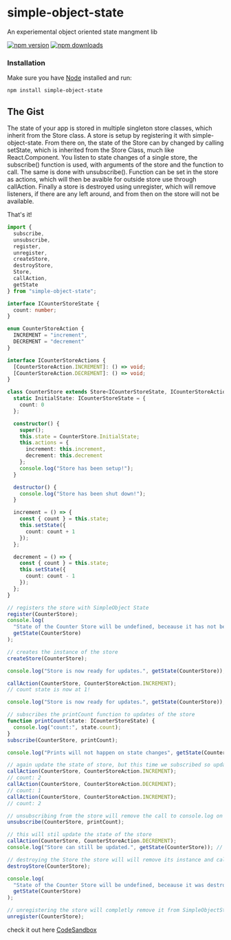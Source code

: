 # simple-object-state

An experiemental object oriented state mangment lib

[![npm version](https://img.shields.io/npm/v/simple-object-state.svg?style=flat-square)](https://www.npmjs.com/package/simple-object-state)
[![npm downloads](https://img.shields.io/npm/dm/simple-object-state.svg?style=flat-square)](https://www.npmjs.com/package/simple-object-state)

### Installation

Make sure you have [Node](https://nodejs.org/)
installed and run:

    npm install simple-object-state
    
## The Gist

The state of your app is stored in multiple singleton store classes, which inherit from the Store class.  A store is setup by registering it with simple-object-state.  From there on, the state of the Store can by changed by calling setState, which is inherited from the Store Class, much like React.Component.  You listen to state changes of a single store, the subscribe() function is used, with arguments of the store and the function to call.  The same is done with unsubscribe(). Function can be set in the store as actions, which will then be avaible for outside store use through callAction. Finally a store is destroyed using unregister, which will remove listeners, if there are any left around, and from then on the store will not be available.  


That's it!

```ts
import {
  subscribe,
  unsubscribe,
  register,
  unregister,
  createStore,
  destroyStore,
  Store,
  callAction,
  getState
} from "simple-object-state";

interface ICounterStoreState {
  count: number;
}

enum CounterStoreAction {
  INCREMENT = "increment",
  DECREMENT = "decrement"
}

interface ICounterStoreActions {
  [CounterStoreAction.INCREMENT]: () => void;
  [CounterStoreAction.DECREMENT]: () => void;
}

class CounterStore extends Store<ICounterStoreState, ICounterStoreActions> {
  static InitialState: ICounterStoreState = {
    count: 0
  };

  constructor() {
    super();
    this.state = CounterStore.InitialState;
    this.actions = {
      increment: this.increment,
      decrement: this.decrement
    };
    console.log("Store has been setup!");
  }

  destructor() {
    console.log("Store has been shut down!");
  }

  increment = () => {
    const { count } = this.state;
    this.setState({
      count: count + 1
    });
  };

  decrement = () => {
    const { count } = this.state;
    this.setState({
      count: count - 1
    });
  };
}

// registers the store with SimpleObject State
register(CounterStore);
console.log(
  "State of the Counter Store will be undefined, beceause it has not been created yet",
  getState(CounterStore)
);

// creates the instance of the store
createStore(CounterStore);

console.log("Store is now ready for updates.", getState(CounterStore));

callAction(CounterStore, CounterStoreAction.INCREMENT);
// count state is now at 1!

console.log("Store is now ready for updates.", getState(CounterStore));

// subscribes the printCount function to updates of the store
function printCount(state: ICounterStoreState) {
  console.log("count:", state.count);
}
subscribe(CounterStore, printCount);

console.log("Prints will not happen on state changes", getState(CounterStore));

// again update the state of store, but this time we subscribed so updates will be printed to the console
callAction(CounterStore, CounterStoreAction.INCREMENT);
// count: 2
callAction(CounterStore, CounterStoreAction.DECREMENT);
// count: 1
callAction(CounterStore, CounterStoreAction.INCREMENT);
// count: 2

// unsubscribing from the store will remove the call to console.log on store updates, but still update the state
unsubscribe(CounterStore, printCount);

// this will stil update the state of the store
callAction(CounterStore, CounterStoreAction.DECREMENT);
console.log("Store can still be updated.", getState(CounterStore)); // state will be 1

// destroying the Store the store will will remove its instance and call destructor() and destory the state of the store
destroyStore(CounterStore);

console.log(
  "State of the Counter Store will be undefined, beceause it was destroyed",
  getState(CounterStore)
);

// unregistering the store will completly remove it from SimpleObjectState
unregister(CounterStore);

```

check it out here [CodeSandbox](https://codesandbox.io/s/simple-object-state-just-js-example-itc61)
